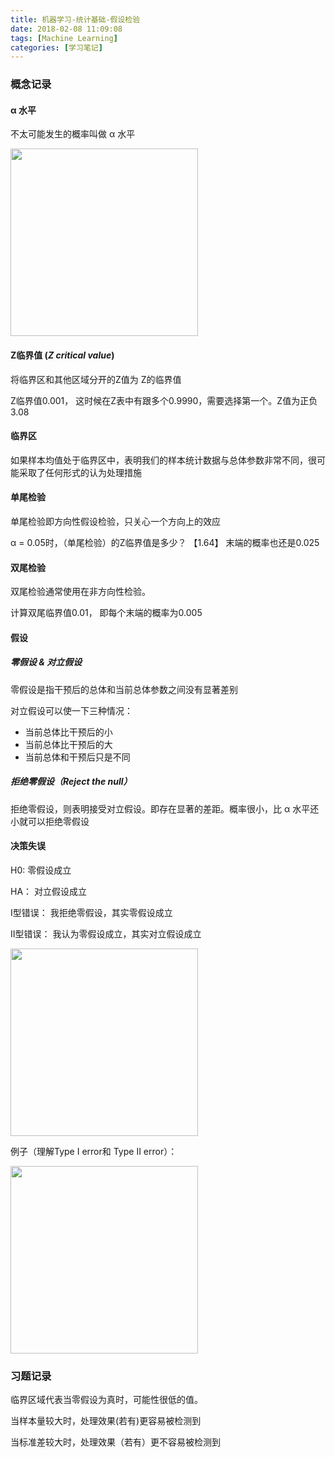 ```yaml
---
title: 机器学习-统计基础-假设检验
date: 2018-02-08 11:09:08
tags: [Machine Learning]
categories: [学习笔记]
---
```


### 概念记录

####  α 水平
不太可能发生的概率叫做 α 水平

<img src="http://qiniu.huyangjie.cn/article/img/4584B2B12AF85BAF13D80EF37BD1E604.jpg" width="300px">

#### Z临界值 (_Z critical value_)
将临界区和其他区域分开的Z值为 Z的临界值

Z临界值0.001， 这时候在Z表中有跟多个0.9990，需要选择第一个。Z值为正负3.08

<!--more-->

#### 临界区
如果样本均值处于临界区中，表明我们的样本统计数据与总体参数非常不同，很可能采取了任何形式的认为处理措施

#### 单尾检验

单尾检验即方向性假设检验，只关心一个方向上的效应

 α = 0.05时，（单尾检验）的Z临界值是多少？ 【1.64】 末端的概率也还是0.025

#### 双尾检验

双尾检验通常使用在非方向性检验。

计算双尾临界值0.01， 即每个末端的概率为0.005

#### 假设

##### 零假设 & 对立假设

 零假设是指干预后的总体和当前总体参数之间没有显著差别

 对立假设可以使一下三种情况：
 
 * 当前总体比干预后的小
 * 当前总体比干预后的大
 * 当前总体和干预后只是不同
 

##### 拒绝零假设（*Reject the null*）

拒绝零假设，则表明接受对立假设。即存在显著的差距。概率很小，比 α 水平还小就可以拒绝零假设


#### 决策失误

H0: 零假设成立

HA： 对立假设成立

I型错误： 我拒绝零假设，其实零假设成立

II型错误： 我认为零假设成立，其实对立假设成立

<img src="http://qiniu.huyangjie.cn/article/img/9DAC54EF13BC7A43B767ED56A3975047.jpg" width="300px">

例子（理解Type I error和 Type II error）：

<img src="http://qiniu.huyangjie.cn/article/img/178DC06058C48D24695E46A090AEB864.jpg" width="300px">

### 习题记录

临界区域代表当零假设为真时，可能性很低的值。

当样本量较大时，处理效果(若有)更容易被检测到

当标准差较大时，处理效果（若有）更不容易被检测到




